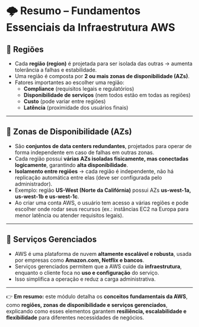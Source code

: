 # 🌩️ Resumo – Fundamentos Essenciais da Infraestrutura AWS  

## 🔹 Regiões  
- Cada **região (region)** é projetada para ser isolada das outras → aumenta tolerância a falhas e estabilidade.  
- Uma região é composta por **2 ou mais zonas de disponibilidade (AZs)**.  
- Fatores importantes ao escolher uma região:  
  - **Compliance** (requisitos legais e regulatórios)  
  - **Disponibilidade de serviços** (nem todos estão em todas as regiões)  
  - **Custo** (pode variar entre regiões)  
  - **Latência** (proximidade dos usuários finais)  

---

## 🔹 Zonas de Disponibilidade (AZs)  
- São **conjuntos de data centers redundantes**, projetados para operar de forma independente em caso de falhas em outras zonas.  
- Cada região possui **várias AZs isoladas fisicamente, mas conectadas logicamente**, garantindo **alta disponibilidade**.  
- **Isolamento entre regiões** → cada região é independente, não há replicação automática entre elas (deve ser configurada pelo administrador).  
- Exemplo: região **US-West (Norte da Califórnia)** possui AZs **us-west-1a, us-west-1b e us-west-1c**.  
- Ao criar uma conta AWS, o usuário tem acesso a várias regiões e pode escolher onde rodar seus recursos (ex.: instâncias EC2 na Europa para menor latência ou atender requisitos legais).  

---

## 🔹 Serviços Gerenciados  
- AWS é uma plataforma de nuvem **altamente escalável e robusta**, usada por empresas como **Amazon.com, Netflix e bancos**.  
- Serviços gerenciados permitem que a AWS cuide da **infraestrutura**, enquanto o cliente foca no **uso e configuração** do serviço.  
- Isso simplifica a operação e reduz a carga administrativa.  

---

👉 **Em resumo:** este módulo detalha os **conceitos fundamentais da AWS**, como **regiões, zonas de disponibilidade e serviços gerenciados**, explicando como esses elementos garantem **resiliência, escalabilidade e flexibilidade** para diferentes necessidades de negócios.  
